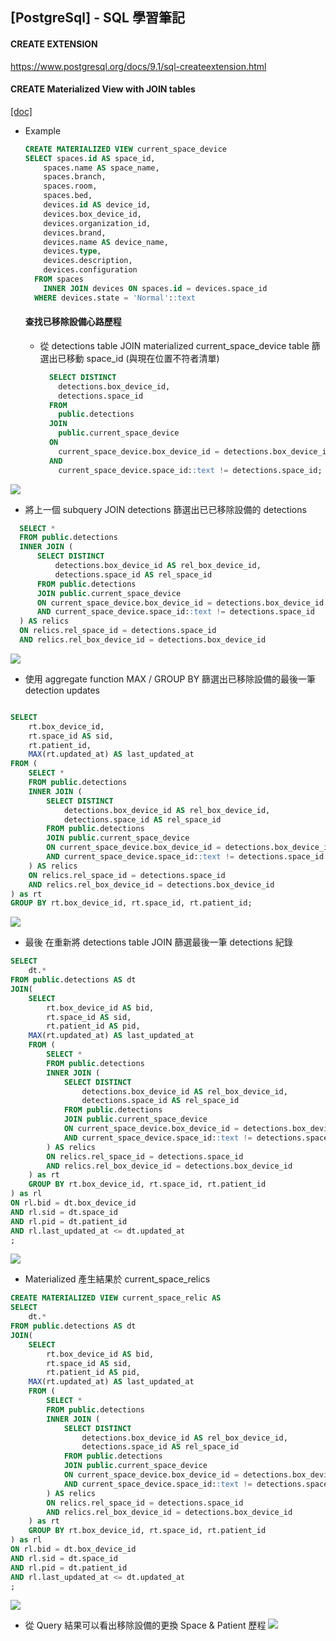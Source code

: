 ## [PostgreSql] - SQL 學習筆記


#### **CREATE EXTENSION**

https://www.postgresql.org/docs/9.1/sql-createextension.html

#### **CREATE Materialized View with JOIN tables**
[[doc]](https://www.postgresql.org/docs/9.5/sql-creatematerializedview.html)

* Example
  ```sql
  CREATE MATERIALIZED VIEW current_space_device
  SELECT spaces.id AS space_id,
      spaces.name AS space_name,
      spaces.branch,
      spaces.room,
      spaces.bed,
      devices.id AS device_id,
      devices.box_device_id,
      devices.organization_id,
      devices.brand,
      devices.name AS device_name,
      devices.type,
      devices.description,
      devices.configuration
    FROM spaces
      INNER JOIN devices ON spaces.id = devices.space_id
    WHERE devices.state = 'Normal'::text

  ```


  #### **查找已移除設備心路歷程**

  * 從 detections table JOIN materialized current_space_device table 篩選出已移動 space_id (與現在位置不符者清單)
    ```sql
      SELECT DISTINCT
        detections.box_device_id,
        detections.space_id
      FROM 
        public.detections
      JOIN 
        public.current_space_device
      ON 
        current_space_device.box_device_id = detections.box_device_id
      AND 
        current_space_device.space_id::text != detections.space_id;
    ```
![](../assets/img/sql_001.png)

  * 將上一個 subquery JOIN detections 篩選出已已移除設備的 detections
  ```sql
	SELECT *
	FROM public.detections
	INNER JOIN (
		SELECT DISTINCT
			detections.box_device_id AS rel_box_device_id,
			detections.space_id AS rel_space_id
		FROM public.detections
		JOIN public.current_space_device
		ON current_space_device.box_device_id = detections.box_device_id
		AND current_space_device.space_id::text != detections.space_id
	) AS relics
	ON relics.rel_space_id = detections.space_id
	AND relics.rel_box_device_id = detections.box_device_id  

  ```

![](../assets/img/sql_002.png)

* 使用 aggregate function MAX / GROUP BY 篩選出已移除設備的最後一筆 detection updates

```sql

SELECT
	rt.box_device_id,
	rt.space_id AS sid,
	rt.patient_id,
	MAX(rt.updated_at) AS last_updated_at
FROM (
	SELECT *
	FROM public.detections
	INNER JOIN (
		SELECT DISTINCT
			detections.box_device_id AS rel_box_device_id,
			detections.space_id AS rel_space_id
		FROM public.detections
		JOIN public.current_space_device
		ON current_space_device.box_device_id = detections.box_device_id
		AND current_space_device.space_id::text != detections.space_id
	) AS relics
	ON relics.rel_space_id = detections.space_id
	AND relics.rel_box_device_id = detections.box_device_id
) as rt
GROUP BY rt.box_device_id, rt.space_id, rt.patient_id;

```
![](../assets/img/sql_003.png)

* 最後 在重新將 detections table JOIN 篩選最後一筆 detections 紀錄

```sql
SELECT 
	dt.*
FROM public.detections AS dt
JOIN(
	SELECT
		rt.box_device_id AS bid,
		rt.space_id AS sid,
		rt.patient_id AS pid,
	MAX(rt.updated_at) AS last_updated_at
	FROM (
		SELECT *
		FROM public.detections 
		INNER JOIN (
			SELECT DISTINCT
				detections.box_device_id AS rel_box_device_id,
				detections.space_id AS rel_space_id
			FROM public.detections
			JOIN public.current_space_device
			ON current_space_device.box_device_id = detections.box_device_id
			AND current_space_device.space_id::text != detections.space_id
		) AS relics
		ON relics.rel_space_id = detections.space_id
		AND relics.rel_box_device_id = detections.box_device_id
	) as rt
	GROUP BY rt.box_device_id, rt.space_id, rt.patient_id
) as rl
ON rl.bid = dt.box_device_id
AND rl.sid = dt.space_id
AND rl.pid = dt.patient_id
AND rl.last_updated_at <= dt.updated_at
;

```
![](../assets/img/sql_004.png)

* Materialized 產生結果於 current_space_relics

```sql
CREATE MATERIALIZED VIEW current_space_relic AS
SELECT 
	dt.*
FROM public.detections AS dt
JOIN(
	SELECT
		rt.box_device_id AS bid,
		rt.space_id AS sid,
		rt.patient_id AS pid,
	MAX(rt.updated_at) AS last_updated_at
	FROM (
		SELECT *
		FROM public.detections 
		INNER JOIN (
			SELECT DISTINCT
				detections.box_device_id AS rel_box_device_id,
				detections.space_id AS rel_space_id
			FROM public.detections
			JOIN public.current_space_device
			ON current_space_device.box_device_id = detections.box_device_id
			AND current_space_device.space_id::text != detections.space_id
		) AS relics
		ON relics.rel_space_id = detections.space_id
		AND relics.rel_box_device_id = detections.box_device_id
	) as rt
	GROUP BY rt.box_device_id, rt.space_id, rt.patient_id
) as rl
ON rl.bid = dt.box_device_id
AND rl.sid = dt.space_id
AND rl.pid = dt.patient_id
AND rl.last_updated_at <= dt.updated_at
;

```
![](../assets/img/sql_005.png)

* 從 Query 結果可以看出移除設備的更換 Space & Patient 歷程
![](../asserts/img/sql_006.png)
